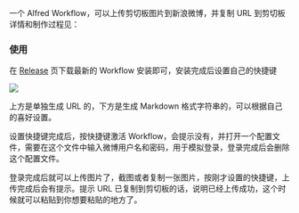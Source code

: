 一个 Alfred Workflow，可以上传剪切板图片到新浪微博，并复制 URL 到剪切板
详情和制作过程见：

[](https://imciel.com/2016/07/17/weibo-picture-upload-alfred-workflow/)

### 使用
在 [Release](https://github.com/cielpy/WeiboPictureWorkflow/releases) 页下载最新的 Workflow 安装即可，安装完成后设置自己的快捷键

![](https://ww3.sinaimg.cn/large/74681984gw1f5xbkf7f9oj20nh0geabb)

上方是单独生成 URL 的，下方是生成 Markdown 格式字符串的，可以根据自己的喜好设置。

设置快捷键完成后，按快捷键激活 Workflow，会提示没有，并打开一个配置文件，需要在这个文件中输入微博用户名和密码，用于模拟登录，登录完成后会删除这个配置文件。

登录完成后就可以上传图片了，截图或者复制一张图片，按刚才设置的快捷键，上传完成后会有提示。提示 URL 已复制到剪切板的话，说明已经上传成功，这个时候就可以粘贴到你想要粘贴的地方了。


